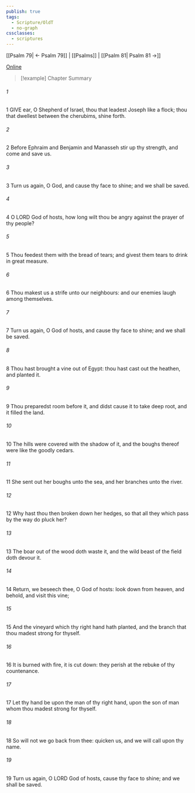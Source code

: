```yaml
---
publish: true
tags:
  - Scripture/OldT
  - no-graph
cssclasses:
  - scriptures
---
```

[[Psalm 79| ← Psalm 79]] | [[Psalms]] | [[Psalm 81| Psalm 81 →]]

[Online](https://churchofjesuschrist.org/study/scriptures/ot/ps/80?lang=eng)

>[!example] Chapter Summary
>
###### 1
1 GIVE ear, O Shepherd of Israel, thou that leadest Joseph like a flock; thou that dwellest between the cherubims, shine forth.
###### 2
2 Before Ephraim and Benjamin and Manasseh stir up thy strength, and come and save us.
###### 3
3 Turn us again, O God, and cause thy face to shine; and we shall be saved.
###### 4
4 O LORD God of hosts, how long wilt thou be angry against the prayer of thy people?
###### 5
5 Thou feedest them with the bread of tears; and givest them tears to drink in great measure.
###### 6
6 Thou makest us a strife unto our neighbours: and our enemies laugh among themselves.
###### 7
7 Turn us again, O God of hosts, and cause thy face to shine; and we shall be saved.
###### 8
8 Thou hast brought a vine out of Egypt: thou hast cast out the heathen, and planted it.
###### 9
9 Thou preparedst room before it, and didst cause it to take deep root, and it filled the land.
###### 10
10 The hills were covered with the shadow of it, and the boughs thereof were like the goodly cedars.
###### 11
11 She sent out her boughs unto the sea, and her branches unto the river.
###### 12
12 Why hast thou then broken down her hedges, so that all they which pass by the way do pluck her?
###### 13
13 The boar out of the wood doth waste it, and the wild beast of the field doth devour it.
###### 14
14 Return, we beseech thee, O God of hosts: look down from heaven, and behold, and visit this vine;
###### 15
15 And the vineyard which thy right hand hath planted, and the branch that thou madest strong for thyself.
###### 16
16 It is burned with fire, it is cut down: they perish at the rebuke of thy countenance.
###### 17
17 Let thy hand be upon the man of thy right hand, upon the son of man whom thou madest strong for thyself.
###### 18
18 So will not we go back from thee: quicken us, and we will call upon thy name.
###### 19
19 Turn us again, O LORD God of hosts, cause thy face to shine; and we shall be saved.



